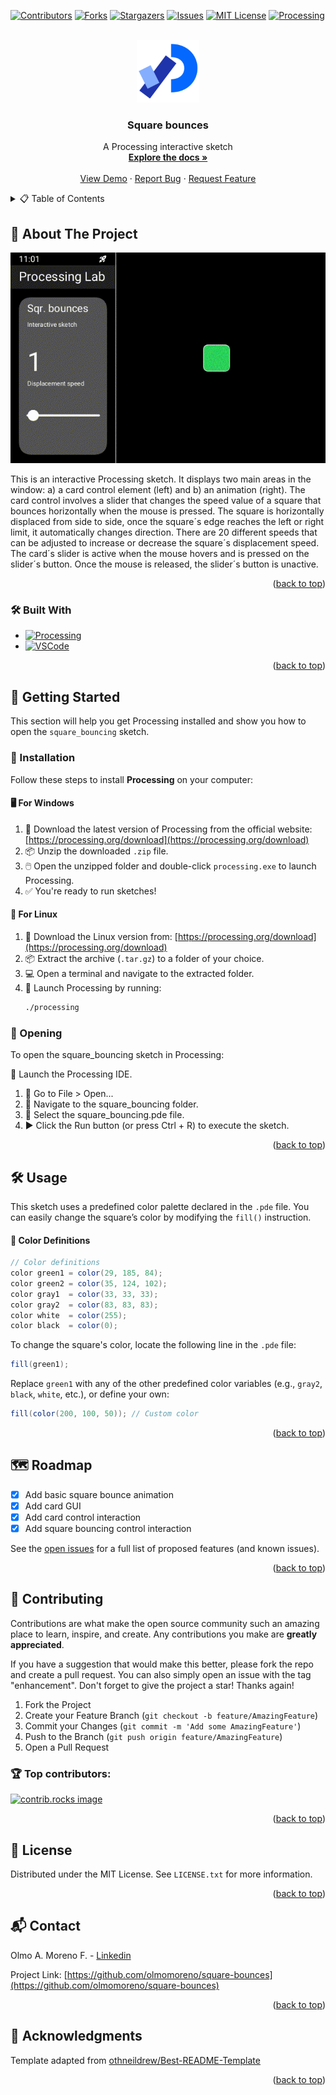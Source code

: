 <!-- Improved compatibility of back to top link: See: https://github.com/othneildrew/Best-README-Template/pull/73 -->
<a id="readme-top"></a>
<!--
*** Source:
*** https://github.com/othneildrew/Best-README-Template
-->



<!-- PROJECT SHIELDS -->
<!--
*** I'm using markdown "reference style" links for readability.
*** Reference links are enclosed in brackets [ ] instead of parentheses ( ).
*** See the bottom of this document for the declaration of the reference variables
*** for contributors-url, forks-url, etc. This is an optional, concise syntax you may use.
*** https://www.markdownguide.org/basic-syntax/#reference-style-links
-->
[![Contributors][contributors-shield]][contributors-url]
[![Forks][forks-shield]][forks-url]
[![Stargazers][stars-shield]][stars-url]
[![Issues][issues-shield]][issues-url]
[![MIT License][license-shield]][license-url]
[![Processing][processing_second-shield]][processing-url]



<!-- PROJECT LOGO -->
<br />
<div align="center">
  <a href="https://github.com/olmomoreno/square-bounces">
    <img src="data/images/processing_2021_logo.png" alt="Logo" width="100" height="100">
  </a>

  <h3 align="center">Square bounces</h3>

  <p align="center">
    A Processing interactive sketch
    <br />
    <a href="https://github.com/olmomoreno/square-bounces"><strong>Explore the docs »</strong></a>
    <br />
    <br />
    <a href="https://github.com/olmomoreno/square-bounces">View Demo</a>
    &middot;
    <a href="https://github.com/olmomoreno/square-bounces/issues/new?labels=bug&template=bug-report---.md">Report Bug</a>
    &middot;
    <a href="https://github.com/olmomoreno/square-bounces/issues/new?labels=enhancement&template=feature-request---.md">Request Feature</a>
  </p>
</div>



<!-- TABLE OF CONTENTS -->
<details>
  <summary>📋 Table of Contents</summary>
  <ol>
    <li>
      <a href="#-about-the-project">About The Project</a>
      <ul>
        <li><a href="#%EF%B8%8F-built-with">Built With</a></li>
      </ul>
    </li>
    <li>
      <a href="#-getting-started">Getting Started</a>
      <ul>
        <li><a href="#-installation">Installation</a></li>
         <li><a href="#-opening">Opening</a></li>
      </ul>
    </li>
    <li><a href="#%EF%B8%8F-usage">Usage</a></li>
    <li><a href="#%EF%B8%8F-roadmap">Roadmap</a></li>
    <li><a href="#-contributing">Contributing</a></li>
    <li><a href="#-license">License</a></li>
    <li><a href="#-contact">Contact</a></li>
    <li><a href="#-acknowledgments">Acknowledgments</a></li>
  </ol>
</details>



<!-- ABOUT THE PROJECT -->
## 📖 About The Project

[![Square_bounces][product-screenshot]](https://github.com/olmomoreno/square-bounces)

This is an interactive Processing sketch. It displays two main areas in the window: a) a card control element (left) and b) an animation (right). The card control involves a slider that changes the speed value of a square that bounces horizontally when the mouse is pressed. The square is horizontally displaced from side to side, once the square´s edge reaches the left or right limit, it automatically changes direction. There are 20 different speeds that can be adjusted to increase or decrease the square´s displacement speed. The card´s slider is active when the mouse hovers and is pressed on the slider´s button. Once the mouse is released, the slider´s button is unactive.

<p align="right">(<a href="#readme-top">back to top</a>)</p>



### 🛠️ Built With

* [![Processing][processing-shield]][processing-url]
* [![VSCode][vscode-shield]][vscode-url]

<p align="right">(<a href="#readme-top">back to top</a>)</p>



<!-- GETTING STARTED -->
## 🚀 Getting Started

This section will help you get Processing installed and show you how to open the `square_bouncing` sketch.

### 🧩 Installation

Follow these steps to install **Processing** on your computer:

#### 🖥️ For Windows
1. 🔽 Download the latest version of Processing from the official website: [https://processing.org/download](https://processing.org/download)
2. 📦 Unzip the downloaded `.zip` file.
3. 🖱️ Open the unzipped folder and double-click `processing.exe` to launch Processing.
4. ✅ You're ready to run sketches!

#### 🐧 For Linux
1. 🔽 Download the Linux version from: [https://processing.org/download](https://processing.org/download)
2. 📦 Extract the archive (`.tar.gz`) to a folder of your choice.
3. 💻 Open a terminal and navigate to the extracted folder.
4. 🏁 Launch Processing by running:
   ```bash
   ./processing

### 📂 Opening

To open the square_bouncing sketch in Processing:

🧭 Launch the Processing IDE.

1. 📁 Go to File > Open...
2. 📂 Navigate to the square_bouncing folder.
3. 📄 Select the square_bouncing.pde file.
4. ▶️ Click the Run button (or press Ctrl + R) to execute the sketch.

<p align="right">(<a href="#readme-top">back to top</a>)</p>



<!-- USAGE EXAMPLES -->
## 🛠️ Usage

This sketch uses a predefined color palette declared in the `.pde` file. You can easily change the square’s color by modifying the `fill()` instruction.

#### 🎨 Color Definitions

```java
// Color definitions
color green1 = color(29, 185, 84); 
color green2 = color(35, 124, 102); 
color gray1  = color(33, 33, 33);
color gray2  = color(83, 83, 83);
color white  = color(255);
color black  = color(0);
```

To change the square's color, locate the following line in the `.pde` file:
```java
fill(green1);
```

Replace `green1` with any of the other predefined color variables (e.g., `gray2`, `black`, `white`, etc.), or define your own:

```java
fill(color(200, 100, 50)); // Custom color
```

<p align="right">(<a href="#readme-top">back to top</a>)</p>



<!-- ROADMAP -->
## 🗺️ Roadmap

- [x] Add basic square bounce animation
- [x] Add card GUI
- [x] Add card control interaction
- [x] Add square bouncing control interaction

See the [open issues](https://github.com/olmomoreno/square-bounces/issues) for a full list of proposed features (and known issues).

<p align="right">(<a href="#readme-top">back to top</a>)</p>



<!-- CONTRIBUTING -->
## 🤝 Contributing

Contributions are what make the open source community such an amazing place to learn, inspire, and create. Any contributions you make are **greatly appreciated**.

If you have a suggestion that would make this better, please fork the repo and create a pull request. You can also simply open an issue with the tag "enhancement".
Don't forget to give the project a star! Thanks again!

1. Fork the Project
2. Create your Feature Branch (`git checkout -b feature/AmazingFeature`)
3. Commit your Changes (`git commit -m 'Add some AmazingFeature'`)
4. Push to the Branch (`git push origin feature/AmazingFeature`)
5. Open a Pull Request

### 🏆 Top contributors:

<a href="https://github.com/olmomoreno/square-bounces/graphs/contributors">
  <img src="https://contrib.rocks/image?repo=olmomoreno/square-bounces" alt="contrib.rocks image" />
</a>

<p align="right">(<a href="#readme-top">back to top</a>)</p>



<!-- LICENSE -->
## 📄 License

Distributed under the MIT License. See `LICENSE.txt` for more information.

<p align="right">(<a href="#readme-top">back to top</a>)</p>



<!-- CONTACT -->
## 📬 Contact

Olmo A. Moreno F. - [Linkedin](https://www.linkedin.com/in/olmo-alonso-moreno-franco/)

Project Link: [https://github.com/olmomoreno/square-bounces](https://github.com/olmomoreno/square-bounces)

<p align="right">(<a href="#readme-top">back to top</a>)</p>



<!-- ACKNOWLEDGMENTS -->
## 🎉 Acknowledgments

Template adapted from [othneildrew/Best-README-Template](https://github.com/othneildrew/Best-README-Template)

<p align="right">(<a href="#readme-top">back to top</a>)</p>



<!-- MARKDOWN LINKS & IMAGES -->
<!-- https://www.markdownguide.org/basic-syntax/#reference-style-links -->
[contributors-shield]: https://img.shields.io/github/contributors/olmomoreno/square-bounces.svg?style=for-the-badge
[contributors-url]: https://github.com/olmomoreno/square-bounces/graphs/contributors
[forks-shield]: https://img.shields.io/github/forks/olmomoreno/square-bounces.svg?style=for-the-badge
[forks-url]: https://github.com/olmomoreno/square-bounces/network/members
[stars-shield]: https://img.shields.io/github/stars/olmomoreno/square-bounces.svg?style=for-the-badge
[stars-url]: https://github.com/olmomoreno/square-bounces/stargazers
[issues-shield]: https://img.shields.io/github/issues/olmomoreno/square-bounces.svg?style=for-the-badge
[issues-url]: https://github.com/olmomoreno/square-bounces/issues
[license-shield]:  https://img.shields.io/badge/LICENSE-MIT_LICENSE-FFFFFF.svg?style=for-the-badge
[license-url]: https://github.com/olmomoreno/square-bounces/blob/main/LICENSE.txt
[linkedin-shield]: https://img.shields.io/badge/-LinkedIn-black.svg?style=for-the-badge&logo=linkedin&colorB=555
[linkedin-url]: https://linkedin.com/in/othneildrew
[product-screenshot]: data/images/square_bounces.gif
[processing-shield]: https://img.shields.io/badge/Designed_for-Processing-FFFFFF.svg?style=for-the-badge&logo=processingfoundation
[processing_second-shield]: https://img.shields.io/badge/Processing-006699.svg?style=for-the-badge&logo=processingfoundation
[processing-url]: https://processing.org/
[vscode-shield]: https://img.shields.io/badge/Coded_with-VSCode-FFFFFF.svg?style=for-the-badge
[vscode-url]: https://code.visualstudio.com/
